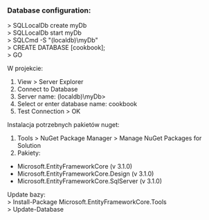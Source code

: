 ### Database configuration:
\> SQLLocalDb create myDb  
\> SQLLocalDb start myDb  
\> SQLCmd -S "(localdb)\myDb"  
\> CREATE DATABASE [cookbook];  
\> GO

W projekcie: 
1. View > Server Explorer
2. Connect to Database
3. Server name: (localdb)\myDb>
4. Select or enter database name: cookbook
5. Test Connection > OK

Instalacja potrzebnych pakietów nuget:
1. Tools > NuGet Package Manager > Manage NuGet Packages for Solution
2. Pakiety:
- Microsoft.EntityFrameworkCore (v 3.1.0)
- Microsoft.EntityFrameworkCore.Design (v 3.1.0)
- Microsoft.EntityFrameworkCore.SqlServer (v 3.1.0)

Update bazy:  
\> Install-Package Microsoft.EntityFrameworkCore.Tools  
\> Update-Database
